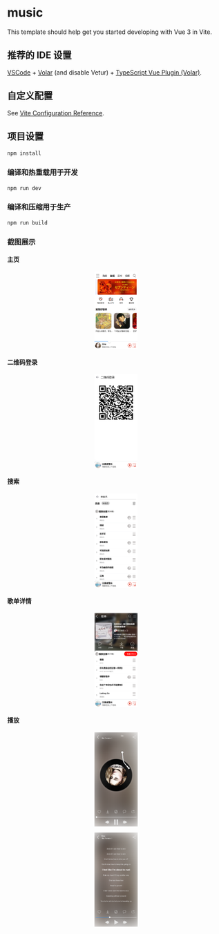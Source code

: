 # music

This template should help get you started developing with Vue 3 in Vite.

## 推荐的 IDE 设置

[VSCode](https://code.visualstudio.com/) + [Volar](https://marketplace.visualstudio.com/items?itemName=Vue.volar) (and disable Vetur) + [TypeScript Vue Plugin (Volar)](https://marketplace.visualstudio.com/items?itemName=Vue.vscode-typescript-vue-plugin).

## 自定义配置

See [Vite Configuration Reference](https://vitejs.dev/config/).

## 项目设置

```sh
npm install
```

### 编译和热重载用于开发

```sh
npm run dev
```

### 编译和压缩用于生产

```sh
npm run build
```

### 截图展示

#### 主页
<p align="center"><img src="https://github.com/gong-HY/wangyiyun-music/blob/master/images/%E4%B8%BB%E9%A1%B5.png?raw=true" style="width: 20%; display: block;"></p>

#### 二维码登录
<p align="center"><img src="https://github.com/gong-HY/wangyiyun-music/blob/master/images/%E4%BA%8C%E7%BB%B4%E7%A0%81%E7%99%BB%E5%BD%95.png?raw=true" style="width: 20%; display: block;"></p>

#### 搜索
<p align="center"><img src="https://github.com/gong-HY/wangyiyun-music/blob/master/images/%E6%90%9C%E7%B4%A2.png?raw=true" style="width: 20%; display: block;"></p>

#### 歌单详情
<p align="center"><img src="https://github.com/gong-HY/wangyiyun-music/blob/master/images/%E6%AD%8C%E5%8D%95%E8%AF%A6%E6%83%85.png?raw=true" style="width: 20%; display: block;"></p>
 
#### 播放
<p align="center"><img src="https://github.com/gong-HY/wangyiyun-music/blob/master/images/%E6%AD%8C%E6%9B%B2%E6%92%AD%E6%94%BE.png?raw=true" style="width: 20%; display: block;"></p>

<p align="center"><img src="https://github.com/gong-HY/wangyiyun-music/blob/master/images/%E6%AD%8C%E8%AF%8D%E6%BB%9A%E5%8A%A8.png?raw=true" style="width: 20%; display: block;"></p>




